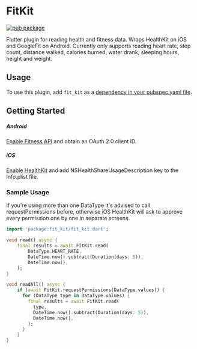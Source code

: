 # FitKit

[![pub package](https://img.shields.io/pub/v/fit_kit.svg)](https://pub.dartlang.org/packages/fit_kit)

Flutter plugin for reading health and fitness data. Wraps HealthKit on iOS and GoogleFit on Android. Currently only supports reading heart rate, step count, distance walked, calories burned, water drank, sleeping hours, height and weight.

## Usage

To use this plugin, add `fit_kit` as a [dependency in your pubspec.yaml file](https://flutter.io/platform-plugins/).

## Getting Started
##### Android
[Enable Fitness API](https://developers.google.com/fit/android/get-started) and obtain an OAuth 2.0 client ID.

##### iOS
[Enable HealthKit](https://developer.apple.com/documentation/healthkit/setting_up_healthkit) and add NSHealthShareUsageDescription key to the Info.plist file.

### Sample Usage
If you're using more than one DataType it's advised to call requestPermissions before, otherwise iOS HealthKit will ask to approve every permission one by one in separate screens. 
```dart
import 'package:fit_kit/fit_kit.dart';

void read() async {
    final results = await FitKit.read(
        DataType.HEART_RATE,
        DateTime.now().subtract(Duration(days: 5)),
        DateTime.now(),
    );
}

void readAll() async {
    if (await FitKit.requestPermissions(DataType.values)) {
      for (DataType type in DataType.values) {
        final results = await FitKit.read(
          type,
          DateTime.now().subtract(Duration(days: 5)),
          DateTime.now(),
        );
      }
    }
}
```
